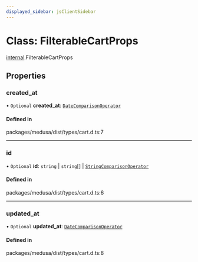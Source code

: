 ```yaml
---
displayed_sidebar: jsClientSidebar
---
```


# Class: FilterableCartProps

[internal](../modules/internal-8.md).FilterableCartProps

## Properties

### created\_at

• `Optional` **created\_at**: [`DateComparisonOperator`](internal-2.DateComparisonOperator.md)

#### Defined in

packages/medusa/dist/types/cart.d.ts:7

___

### id

• `Optional` **id**: `string` \| `string`[] \| [`StringComparisonOperator`](internal-6.StringComparisonOperator.md)

#### Defined in

packages/medusa/dist/types/cart.d.ts:6

___

### updated\_at

• `Optional` **updated\_at**: [`DateComparisonOperator`](internal-2.DateComparisonOperator.md)

#### Defined in

packages/medusa/dist/types/cart.d.ts:8
